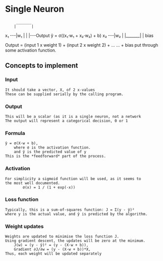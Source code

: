 Single Neuron
=============

         _______
        |       |
  x₁ ---|w₁     |
        |       |---Output ŷ = σ((x₁⋅w₁ + x₂⋅w₂) + b)
  x₂ ---|w₂     |
        |_______|
            |
          bias

Output = (input 1 x weight 1) + (input 2 x weight 2) + ...  ... + bias
          put through some activation function.

Concepts to implement
---------------------

### Input
    It should take a vector, X, of 2 x-values
    These can be supplied serially by the calling program.

### Output
    This will be a scalar (as it is a single neuron, not a network
    The output will represent a categorical decision, 0 or 1

### Formula
    ŷ = σ(X·w + b),
        where σ is the activation function.
        and ŷ is the predicted value of y
    This is the *feedforward* part of the process.

### Activation
    For simplicity a sigmoid function will be used, as it seems to
    the most well documented.
            σ(x) = 1 / (1 + exp(-x))

### Loss function
    Typically, this is a sum-of-squares function: J = Σ(y - ŷ)²
    where y is the actual value, and ŷ is predicted by the algorithm.

### Weight updates
    Weights are updated to minimise the loss function J.
    Using gradient descent, the updates will be zero at the minimum.
        J(w) = (y - ŷ)² = (y - (X·w + b)),
        Gradient ∂J/∂w = (y - (X·w + b))*X,
    Thus, each weight will be updated separately



